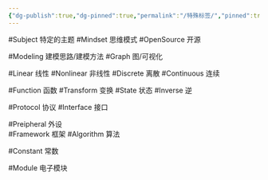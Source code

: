 ```yaml
---
{"dg-publish":true,"dg-pinned":true,"permalink":"/特殊标签/","pinned":true,"dgPassFrontmatter":true,"noteIcon":"","created":"2024-05-21T15:20:28.093+08:00","updated":"2024-10-04T19:04:17.048+08:00"}
---
```



#Subject   特定的主题
#Mindset   思维模式
#OpenSource  开源

#Modeling    建模思路/建模方法
#Graph  图/可视化

#Linear  线性
#Nonlinear  非线性
#Discrete      离散
#Continuous  连续

#Function   函数
#Transform   变换
#State    状态
#Inverse  逆

#Protocol   协议
#Interface   接口

#Preipheral  外设  
#Framework 框架
#Algorithm  算法

#Constant 常数

#Module  电子模块


